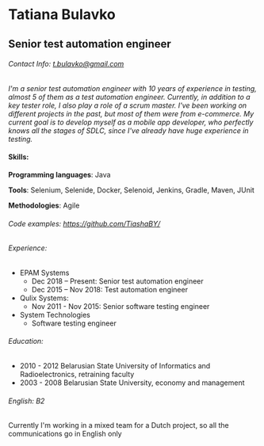 # Tatiana Bulavko
## Senior test automation engineer

###### Contact Info: t.bulavko@gmail.com

_I'm a senior test automation engineer with 10 years of experience in testing, 
almost 5 of them as a test automation engineer. Currently, in addition to a key tester role,
 I also play a role of a scrum master.
 I've been working on different projects in the past, but most of them were from e-commerce.
 My current goal is to develop myself as a mobile app developer, who perfectly knows all the stages of SDLC, since I've already have huge experience in testing._

#### **Skills**:
**Programming languages**: Java

**Tools**: Selenium, Selenide, Docker, Selenoid, Jenkins, Gradle, Maven, JUnit

**Methodologies**: Agile

###### Code examples: https://github.com/TiashaBY/

###### Experience:
* EPAM Systems
    * Dec 2018 – Present: Senior test automation engineer
    * Dec 2015 – Nov 2018: Test automation engineer
* Qulix Systems:
    * Nov 2011 - Nov 2015: Senior software testing engineer
* System Technologies
    * Software testing engineer        
      
###### Education:
* 2010 - 2012 Belarusian State University of Informatics and Radioelectronics, retraining faculty
* 2003 - 2008 Belarusian State University, economy and management
    
###### English: B2
Currently I'm working in a mixed team for a Dutch project, so all the communications go in English only